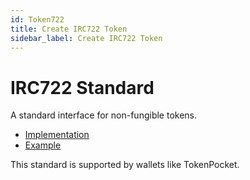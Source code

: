 ```yaml
---
id: Token722
title: Create IRC722 Token
sidebar_label: Create IRC722 Token
---
```


# IRC722 Standard

A standard interface for non-fungible tokens.


* [Implementation](https://github.com/blockchainpower/UniversalCryptoAssetToken/blob/master/src/iost)
* [Example](https://www.iostabc.com/contract/ContractBZ5HHacSeUJNF3CorAKv3izB29NcnSFvPDTQmqcECHjT)

This standard is supported by wallets like TokenPocket.


